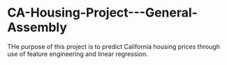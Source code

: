 # CA-Housing-Project---General-Assembly

THe purpose of this project is to predict California housing prices through use of feature engineering and linear regression. 


